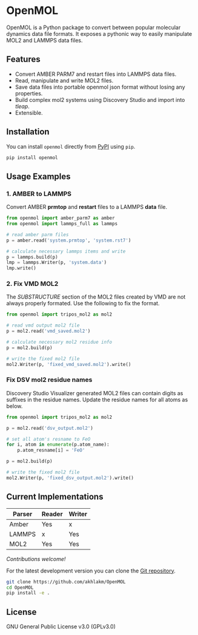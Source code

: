 ﻿# OpenMOL
OpenMOL is a Python package to convert between popular molecular dynamics data file formats. It exposes a pythonic way to easily manipulate MOL2 and LAMMPS data files.

## Features
- Convert AMBER PARM7 and restart files into LAMMPS data files.
- Read, manipulate and write MOL2 files.
- Save data files into portable openmol json format without losing any properties.
- Build complex mol2 systems using Discovery Studio and import into *tleap*.
- Extensible.

## Installation
You can install `openmol` directly from [PyPI](https://pypi.org/project/openmol) using `pip`.

```sh
pip install openmol
```

## Usage Examples

### 1. AMBER to LAMMPS
Convert AMBER **prmtop** and **restart** files to a LAMMPS **data** file.
```python
from openmol import amber_parm7 as amber
from openmol import lammps_full as lammps

# read amber parm files
p = amber.read('system.prmtop', 'system.rst7')

# calculate necessary lammps items and write
p = lammps.build(p)
lmp = lammps.Writer(p, 'system.data')
lmp.write()
```

### 2. Fix VMD MOL2
The *SUBSTRUCTURE* section of the MOL2 files created by VMD are not always properly formated. Use the following to fix the format.

```python
from openmol import tripos_mol2 as mol2

# read vmd output mol2 file
p = mol2.read('vmd_saved.mol2')

# calculate necessary mol2 residue info
p = mol2.build(p)

# write the fixed mol2 file
mol2.Writer(p, 'fixed_vmd_saved.mol2').write()
```

### Fix DSV mol2 residue names
Discovery Studio Visualizer generated MOL2 files can contain digits as suffixes in the residue names. Update the residue names for all atoms as below.

```python
from openmol import tripos_mol2 as mol2

p = mol2.read('dsv_output.mol2')

# set all atom's resname to FeO
for i, atom in enumerate(p.atom_name):
	p.atom_resname[i] = 'FeO'

p = mol2.build(p)

# write the fixed mol2 file
mol2.Writer(p, 'fixed_dsv_output.mol2').write()
```

## Current Implementations

Parser | Reader | Writer
-------|--------|-------
Amber  |  Yes   |  x
LAMMPS |   x    | Yes
MOL2   |  Yes   | Yes

*Contributions welcome!*

For the latest development version you can clone the [Git repository](https://github.com/akhlakm/OpenMOL).

```sh
git clone https://github.com/akhlakm/OpenMOL
cd OpenMOL
pip install -e .
```

## License
GNU General Public License v3.0 (GPLv3.0)

